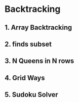 # Backtracking

## 1. Array Backtracking

## 2. finds subset

## 3. N Queens in N rows

## 4. Grid Ways

## 5. Sudoku Solver